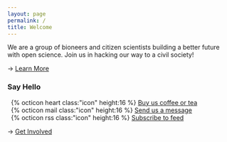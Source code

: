 ```yaml
---
layout: page
permalink: /
title: Welcome
---
```

We are a group of bioneers and citizen scientists building a better future with open science. Join us in hacking our way to a civil society!

<nav>→ <a href="{{ site.baseurl }}/about">Learn More</a></nav>

### Say Hello

<ul style="list-style-type:none; padding-left:0.5rem">
<li>{% octicon heart class:"icon" height:16 %} <a href="https://ko-fi.com/bioshack" target="_blank" data-goatcounter-click="coffee" data-umami-event="coffee">Buy us coffee or tea</a></li>
<li>{% octicon mail class:"icon" height:16 %} <a href="mailto:bio@d8a.org" target="_blank" data-goatcounter-click="message" data-umami-event="message">Send us a message</a></li>
<li>{% octicon rss class:"icon" height:16 %} <a href="{{ site.baseurl }}/feed" target="_blank" data-goatcounter-click="subscribe" data-umami-event="subscribe">Subscribe to feed</a></li>
</ul>

<nav>→ <a href="{{ site.baseurl }}/contact">Get Involved</a></nav>